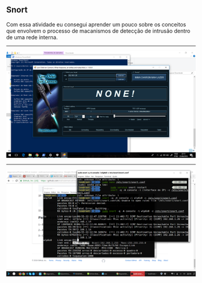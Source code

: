 ## Snort

Com essa atividade eu consegui aprender um pouco sobre os conceitos que envolvem o processo de macanismos de detecção de intrusão dentro de uma rede interna. 

---

<img src="1.png"/>

---

<img src="2.png"/>